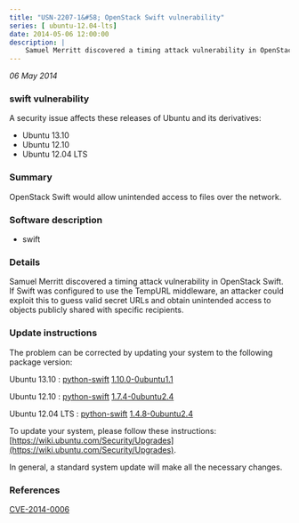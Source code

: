 ```yaml
---
title: "USN-2207-1&#58; OpenStack Swift vulnerability"
series: [ ubuntu-12.04-lts]
date: 2014-05-06 12:00:00
description: |
    Samuel Merritt discovered a timing attack vulnerability in OpenStack Swift. If Swift was configured to use the TempURL middleware, an attacker could exploit this to guess valid secret URLs and obtain unintended access to objects publicly shared with specific recipients. 
--- 
```

 
 

*06 May 2014*

### swift vulnerability

A security issue affects these releases of Ubuntu and its derivatives:

* Ubuntu 13.10
* Ubuntu 12.10
* Ubuntu 12.04 LTS

### Summary

OpenStack Swift would allow unintended access to files over the network. 

### Software description

* swift 

### Details

Samuel Merritt discovered a timing attack vulnerability in OpenStack Swift. If Swift was configured to use the TempURL middleware, an attacker could exploit this to guess valid secret URLs and obtain unintended access to objects publicly shared with specific recipients. 

### Update instructions

The problem can be corrected by updating your system to the following package version:

Ubuntu 13.10
 : [python-swift](https://launchpad.net/ubuntu/+source/swift) <span> [1.10.0-0ubuntu1.1](https://launchpad.net/ubuntu/+source/swift/1.10.0-0ubuntu1.1) </span> 

Ubuntu 12.10
 : [python-swift](https://launchpad.net/ubuntu/+source/swift) <span> [1.7.4-0ubuntu2.4](https://launchpad.net/ubuntu/+source/swift/1.7.4-0ubuntu2.4) </span> 

Ubuntu 12.04 LTS
 : [python-swift](https://launchpad.net/ubuntu/+source/swift) <span> [1.4.8-0ubuntu2.4](https://launchpad.net/ubuntu/+source/swift/1.4.8-0ubuntu2.4) </span> 

To update your system, please follow these instructions: [https://wiki.ubuntu.com/Security/Upgrades](https://wiki.ubuntu.com/Security/Upgrades).

In general, a standard system update will make all the necessary changes. 

### References

 
 [CVE-2014-0006](http://people.ubuntu.com/~ubuntu-security/cve/CVE-2014-0006)
 

